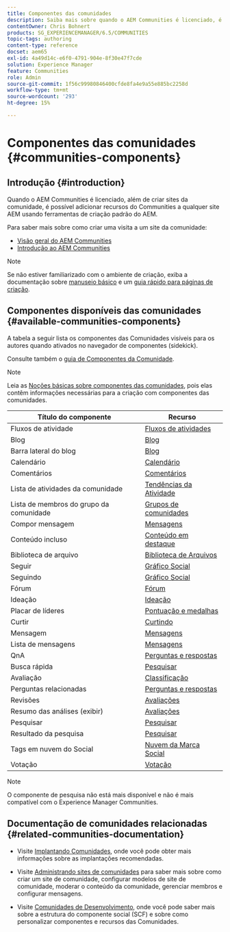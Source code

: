 ```yaml
---
title: Componentes das comunidades
description: Saiba mais sobre quando o AEM Communities é licenciado, é possível adicionar recursos do Communities a qualquer site AEM usando ferramentas de criação padrão do AEM.
contentOwner: Chris Bohnert
products: SG_EXPERIENCEMANAGER/6.5/COMMUNITIES
topic-tags: authoring
content-type: reference
docset: aem65
exl-id: 4a49d14c-e6f0-4791-904e-8f30e47f7cde
solution: Experience Manager
feature: Communities
role: Admin
source-git-commit: 1f56c99980846400cfde8fa4e9a55e885bc2258d
workflow-type: tm+mt
source-wordcount: '293'
ht-degree: 15%

---
```


# Componentes das comunidades {#communities-components}

## Introdução {#introduction}

Quando o AEM Communities é licenciado, além de criar sites da comunidade, é possível adicionar recursos do Communities a qualquer site AEM usando ferramentas de criação padrão do AEM.

Para saber mais sobre como criar uma visita a um site da comunidade:

* [Visão geral do AEM Communities](/help/communities/overview.md)
* [Introdução ao AEM Communities](/help/communities/getting-started.md)

>[!NOTE]
>
>Se não estiver familiarizado com o ambiente de criação, exiba a documentação sobre [manuseio básico](/help/sites-authoring/basic-handling.md) e um [guia rápido para páginas de criação](/help/sites-authoring/qg-page-authoring.md).

## Componentes disponíveis das comunidades {#available-communities-components}

A tabela a seguir lista os componentes das Comunidades visíveis para os autores quando ativados no navegador de componentes (sidekick).

Consulte também o [guia de Componentes da Comunidade](/help/communities/components-guide.md).

>[!NOTE]
>
>Leia as [Noções básicas sobre componentes das comunidades](/help/communities/basics.md), pois elas contêm informações necessárias para a criação com componentes das comunidades.

| **Título do componente** | **Recurso** |
|---|---|
| Fluxos de atividade | [Fluxos de atividades](/help/communities/activities.md) |
| Blog | [Blog](/help/communities/blog-feature.md) |
| Barra lateral do blog | [Blog](/help/communities/blog-feature.md) |
| Calendário | [Calendário](/help/communities/calendar.md) |
| Comentários | [Comentários](/help/communities/comments.md) |
| Lista de atividades da comunidade | [Tendências da Atividade](/help/communities/trends.md) |
| Lista de membros do grupo da comunidade | [Grupos de comunidades](/help/communities/creating-groups.md) |
| Compor mensagem | [Mensagens](/help/communities/configure-messaging.md) |
| Conteúdo incluso | [Conteúdo em destaque](/help/communities/featured.md) |
| Biblioteca de arquivo | [Biblioteca de Arquivos](/help/communities/file-library.md) |
| Seguir | [Gráfico Social](/help/communities/socialgraph.md) |
| Seguindo | [Gráfico Social](/help/communities/socialgraph.md) |
| Fórum | [Fórum](/help/communities/forum.md) |
| Ideação | [Ideação](/help/communities/ideation-feature.md) |
| Placar de líderes | [Pontuação e medalhas](/help/communities/enabling-leaderboard.md) |
| Curtir | [Curtindo](/help/communities/liking.md) |
| Mensagem | [Mensagens](/help/communities/configure-messaging.md) |
| Lista de mensagens | [Mensagens](/help/communities/configure-messaging.md) |
| QnA | [Perguntas e respostas](/help/communities/working-with-qna.md) |
| Busca rápida | [Pesquisar](/help/communities/search.md) |
| Avaliação | [Classificação](/help/communities/rating.md) |
| Perguntas relacionadas | [Perguntas e respostas](/help/communities/working-with-qna.md) |
| Revisões | [Avaliações](/help/communities/reviews.md) |
| Resumo das análises (exibir) | [Avaliações](/help/communities/reviews.md) |
| Pesquisar | [Pesquisar](/help/communities/search.md) |
| Resultado da pesquisa | [Pesquisar](/help/communities/search.md) |
| Tags em nuvem do Social | [Nuvem da Marca Social](/help/communities/tagcloud.md) |
| Votação | [Votação](/help/communities/voting.md) |

>[!NOTE]
>
>O componente de pesquisa não está mais disponível e não é mais compatível com o Experience Manager Communities.

## Documentação de comunidades relacionadas {#related-communities-documentation}

* Visite [Implantando Comunidades](/help/communities/deploy-communities.md), onde você pode obter mais informações sobre as implantações recomendadas.

* Visite [Administrando sites de comunidades](/help/communities/administer-landing.md) para saber mais sobre como criar um site de comunidade, configurar modelos de site de comunidade, moderar o conteúdo da comunidade, gerenciar membros e configurar mensagens.

* Visite [Comunidades de Desenvolvimento](/help/communities/communities.md), onde você pode saber mais sobre a estrutura do componente social (SCF) e sobre como personalizar componentes e recursos das Comunidades.
